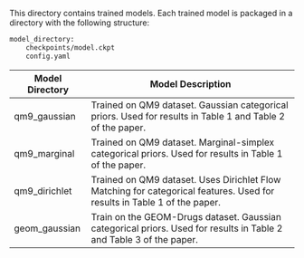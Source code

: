 This directory contains trained models. Each trained model is packaged in a directory with the following structure:

```bash
model_directory:
    checkpoints/model.ckpt
    config.yaml
```

| Model Directory | Model Description |
|--------------|--------------|
| qm9_gaussian | Trained on QM9 dataset. Gaussian categorical priors. Used for results in Table 1 and Table 2 of the paper. |
| qm9_marginal | Trained on QM9 dataset. Marginal-simplex categorical priors. Used for results in Table 1 of the paper. |
| qm9_dirichlet | Trained on QM9 dataset. Uses Dirichlet Flow Matching for categorical features. Used for results in Table 1 of the paper. |
| geom_gaussian | Train on the GEOM-Drugs dataset. Gaussian categorical priors. Used for results in Table 2 and Table 3 of the paper. |